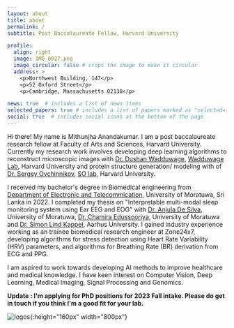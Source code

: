 ```yaml
---
layout: about
title: about
permalink: /
subtitle: Post Baccalaureate Fellow, Harvard University

profile:
  align: right
  image: IMG_0027.png
  image_circular: false # crops the image to make it circular
  address: >
    <p>Northwest Building, 147</p>
    <p>52 Oxford Street</p>
    <p>Cambridge, Massachusetts 02138</p>

news: true  # includes a list of news items
selected_papers: true # includes a list of papers marked as "selected={true}"
social: true  # includes social icons at the bottom of the page
---
```


Hi there! My name is Mithunjha Anandakumar. I am a post baccalaureate research fellow at Faculty of Arts and Sciences, Harvard University. Currently my research work involves developing deep learning algorithms to reconstruct microscopic images with [Dr. Dushan Wadduwage](https://centerforadvancedimaging.harvard.edu/people/dushan-wadduwage-phd), [Wadduwage Lab](https://wadduwagelab.com/), Harvard University and protein structure generation/ modeling with of [Dr. Sergey Ovchinnikov](https://scholar.google.com/citations?user=8KJ9gf4AAAAJ&hl=en), [SO lab](https://site.solab.org/home), Harvard University. 

I received my bachelor's degree in Biomedical engineering from [Department of Electronic and Telecommication](https://ent.uom.lk/), University of Moratuwa, Sri Lanka in 2022. I completed my thesis on "Interpretable multi-modal sleep monitoring system using Ear EEG and EOG" with [Dr. Anjula De Silva](https://ent.uom.lk/team/dr-anjula-de-silva/), University of Moratuwa, [Dr. Chamira Edussooriya](https://ent.uom.lk/team/dr-chamira-u-s-edussooriya/), University of Moratuwa and [Dr. Simon Lind Kappel](https://pure.au.dk/portal/en/persons/simon-lind-kappel(ac38d32d-9622-4bf6-9103-1d9225c5322c).html), Aarhus University. I gained industry experience working as an trainee biomedical research engineer at Zone24x7, developing algorithms for stress detection using Heart Rate Variability (HRV) parameters, and algorithms for Breathing Rate (BR) derivation from ECG and PPG.

I am aspired to work towards developing AI methods to improve healthcare and medical knowledge. I have keen interest on Computer Vision, Deep Learning, Medical Imaging, Signal Processing and Genomics.

**Update : I'm applying for PhD positions for 2023 Fall intake. Please do get in touch if you think I'm a good fit for your lab.**

![logos](https://user-images.githubusercontent.com/67052077/194714488-708441f3-90d1-416f-9b3e-542ab6d75801.png){:height="160px" width="800px"}
<!-- <img src="assets/img/logos.png" width="200"> -->

